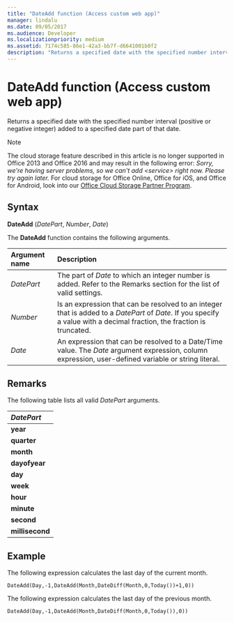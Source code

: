 ```yaml
---
title: "DateAdd function (Access custom web app)" 
manager: lindalu
ms.date: 09/05/2017
ms.audience: Developer
ms.localizationpriority: medium
ms.assetid: 7174c585-86e1-42a3-bb7f-d6641001b0f2
description: "Returns a specified date with the specified number interval (positive or negative integer) added to a specified date part of that date."
---
```


# DateAdd function (Access custom web app)

Returns a specified date with the specified number interval (positive or negative integer) added to a specified date part of that date.
  
> [!NOTE]
> The cloud storage feature described in this article is no longer supported in Office 2013 and Office 2016 and may result in the following error:
> *Sorry, we're having server problems, so we can't add \<service\> right now. Please try again later.*
> For cloud storage for Office Online, Office for iOS, and Office for Android, look into our [Office Cloud Storage Partner Program](/microsoft-365/cloud-storage-partner-program/online/overview).
  
## Syntax

**DateAdd** (*DatePart*, *Number*, *Date*)
  
The **DateAdd** function contains the following arguments.
  
|**Argument name**|**Description**|
|:-----|:-----|
| *DatePart*  <br/> |The part of *Date* to which an integer number is added. Refer to the Remarks section for the list of valid settings. |
| *Number*  <br/> |Is an expression that can be resolved to an integer that is added to a *DatePart* of *Date*. If you specify a value with a decimal fraction, the fraction is truncated. |
| *Date*  <br/> |An expression that can be resolved to a Date/Time value. The *Date* argument expression, column expression, user-defined variable or string literal. |

## Remarks

The following table lists all valid *DatePart* arguments.
  
|***DatePart***|
|:-----|
|**year** <br/> |
|**quarter** <br/> |
|**month** <br/> |
|**dayofyear** <br/> |
|**day** <br/> |
|**week** <br/> |
|**hour** <br/> |
|**minute** <br/> |
|**second** <br/> |
|**millisecond** <br/> |

## Example

The following expression calculates the last day of the current month.
  
`DateAdd(Day,-1,DateAdd(Month,DateDiff(Month,0,Today())+1,0))`

The following expression calculates the last day of the previous month.
  
`DateAdd(Day,-1,DateAdd(Month,DateDiff(Month,0,Today()),0))`
